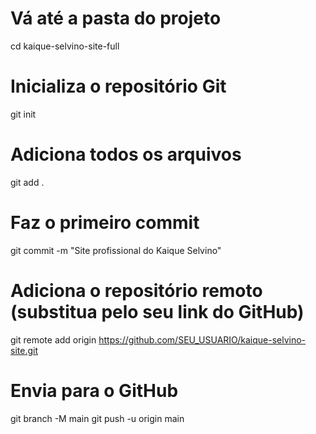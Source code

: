 # Vá até a pasta do projeto
cd kaique-selvino-site-full

# Inicializa o repositório Git
git init

# Adiciona todos os arquivos
git add .

# Faz o primeiro commit
git commit -m "Site profissional do Kaique Selvino"

# Adiciona o repositório remoto (substitua pelo seu link do GitHub)
git remote add origin https://github.com/SEU_USUARIO/kaique-selvino-site.git

# Envia para o GitHub
git branch -M main
git push -u origin main
